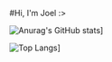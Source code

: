 #Hi, I'm Joel :>

![Anurag's GitHub stats](https://github-readme-stats.vercel.app/api?username=joelkalil&show_icons=true&theme=radical)]

![Top Langs](https://github-readme-stats.vercel.app/api/top-langs/?username=anuraghazra&layout=compact)]
